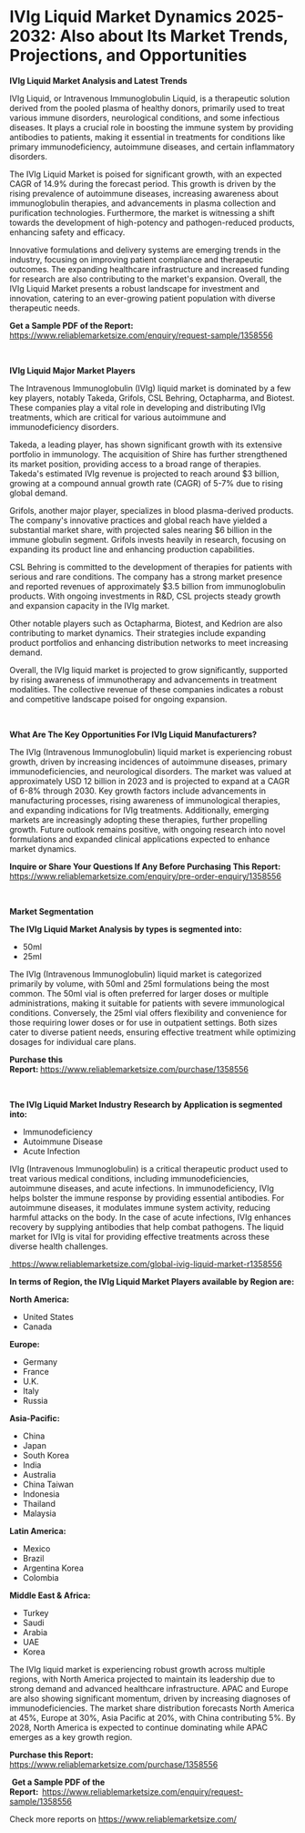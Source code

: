 <p><h1>IVIg Liquid Market Dynamics 2025-2032: Also about Its Market Trends, Projections, and Opportunities</h1></p><p><strong>IVIg Liquid Market Analysis and Latest Trends</strong></p>
<p><p>IVIg Liquid, or Intravenous Immunoglobulin Liquid, is a therapeutic solution derived from the pooled plasma of healthy donors, primarily used to treat various immune disorders, neurological conditions, and some infectious diseases. It plays a crucial role in boosting the immune system by providing antibodies to patients, making it essential in treatments for conditions like primary immunodeficiency, autoimmune diseases, and certain inflammatory disorders.</p><p>The IVIg Liquid Market is poised for significant growth, with an expected CAGR of 14.9% during the forecast period. This growth is driven by the rising prevalence of autoimmune diseases, increasing awareness about immunoglobulin therapies, and advancements in plasma collection and purification technologies. Furthermore, the market is witnessing a shift towards the development of high-potency and pathogen-reduced products, enhancing safety and efficacy.</p><p>Innovative formulations and delivery systems are emerging trends in the industry, focusing on improving patient compliance and therapeutic outcomes. The expanding healthcare infrastructure and increased funding for research are also contributing to the market's expansion. Overall, the IVIg Liquid Market presents a robust landscape for investment and innovation, catering to an ever-growing patient population with diverse therapeutic needs.</p></p>
<p><strong>Get a Sample PDF of the Report:&nbsp;</strong> <a href="https://www.reliablemarketsize.com/enquiry/request-sample/1358556?utm_campaign=2439&utm_medium=2&utm_source=Github&utm_content=ia&utm_term=22032025&utm_id=ivig-liquid">https://www.reliablemarketsize.com/enquiry/request-sample/1358556</a></p>
<p>&nbsp;</p>
<p><strong>IVIg Liquid Major Market Players</strong></p>
<p><p>The Intravenous Immunoglobulin (IVIg) liquid market is dominated by a few key players, notably Takeda, Grifols, CSL Behring, Octapharma, and Biotest. These companies play a vital role in developing and distributing IVIg treatments, which are critical for various autoimmune and immunodeficiency disorders. </p><p>Takeda, a leading player, has shown significant growth with its extensive portfolio in immunology. The acquisition of Shire has further strengthened its market position, providing access to a broad range of therapies. Takeda's estimated IVIg revenue is projected to reach around $3 billion, growing at a compound annual growth rate (CAGR) of 5-7% due to rising global demand.</p><p>Grifols, another major player, specializes in blood plasma-derived products. The company's innovative practices and global reach have yielded a substantial market share, with projected sales nearing $6 billion in the immune globulin segment. Grifols invests heavily in research, focusing on expanding its product line and enhancing production capabilities.</p><p>CSL Behring is committed to the development of therapies for patients with serious and rare conditions. The company has a strong market presence and reported revenues of approximately $3.5 billion from immunoglobulin products. With ongoing investments in R&D, CSL projects steady growth and expansion capacity in the IVIg market.</p><p>Other notable players such as Octapharma, Biotest, and Kedrion are also contributing to market dynamics. Their strategies include expanding product portfolios and enhancing distribution networks to meet increasing demand.</p><p>Overall, the IVIg liquid market is projected to grow significantly, supported by rising awareness of immunotherapy and advancements in treatment modalities. The collective revenue of these companies indicates a robust and competitive landscape poised for ongoing expansion.</p></p>
<p>&nbsp;</p>
<p><strong>What Are The Key Opportunities For IVIg Liquid Manufacturers?</strong></p>
<p><p>The IVIg (Intravenous Immunoglobulin) liquid market is experiencing robust growth, driven by increasing incidences of autoimmune diseases, primary immunodeficiencies, and neurological disorders. The market was valued at approximately USD 12 billion in 2023 and is projected to expand at a CAGR of 6-8% through 2030. Key growth factors include advancements in manufacturing processes, rising awareness of immunological therapies, and expanding indications for IVIg treatments. Additionally, emerging markets are increasingly adopting these therapies, further propelling growth. Future outlook remains positive, with ongoing research into novel formulations and expanded clinical applications expected to enhance market dynamics.</p></p>
<p><strong>Inquire or Share Your Questions If Any Before Purchasing This Report:</strong> <a href="https://www.reliablemarketsize.com/enquiry/pre-order-enquiry/1358556?utm_campaign=2439&utm_medium=2&utm_source=Github&utm_content=ia&utm_term=22032025&utm_id=ivig-liquid">https://www.reliablemarketsize.com/enquiry/pre-order-enquiry/1358556</a></p>
<p>&nbsp;</p>
<p><strong>Market Segmentation</strong></p>
<p><strong>The IVIg Liquid Market Analysis by types is segmented into:</strong></p>
<p><ul><li>50ml</li><li>25ml</li></ul></p>
<p><p>The IVIg (Intravenous Immunoglobulin) liquid market is categorized primarily by volume, with 50ml and 25ml formulations being the most common. The 50ml vial is often preferred for larger doses or multiple administrations, making it suitable for patients with severe immunological conditions. Conversely, the 25ml vial offers flexibility and convenience for those requiring lower doses or for use in outpatient settings. Both sizes cater to diverse patient needs, ensuring effective treatment while optimizing dosages for individual care plans.</p></p>
<p><strong>Purchase this Report:&nbsp;</strong><a href="https://www.reliablemarketsize.com/purchase/1358556?utm_campaign=2439&utm_medium=2&utm_source=Github&utm_content=ia&utm_term=22032025&utm_id=ivig-liquid">https://www.reliablemarketsize.com/purchase/1358556</a></p>
<p>&nbsp;</p>
<p><strong>The IVIg Liquid Market Industry Research by Application is segmented into:</strong></p>
<p><ul><li>Immunodeficiency</li><li>Autoimmune Disease</li><li>Acute Infection</li></ul></p>
<p><p>IVIg (Intravenous Immunoglobulin) is a critical therapeutic product used to treat various medical conditions, including immunodeficiencies, autoimmune diseases, and acute infections. In immunodeficiency, IVIg helps bolster the immune response by providing essential antibodies. For autoimmune diseases, it modulates immune system activity, reducing harmful attacks on the body. In the case of acute infections, IVIg enhances recovery by supplying antibodies that help combat pathogens. The liquid market for IVIg is vital for providing effective treatments across these diverse health challenges.</p></p>
<p><a href="https://www.reliablemarketsize.com/global-ivig-liquid-market-r1358556?utm_campaign=2439&utm_medium=2&utm_source=Github&utm_content=ia&utm_term=22032025&utm_id=ivig-liquid">&nbsp;https://www.reliablemarketsize.com/global-ivig-liquid-market-r1358556</a></p>
<p><strong>In terms of Region, the IVIg Liquid Market Players available by Region are:</strong></p>
<p>
    <p> <strong> North America: </strong>
        <ul>
            <li>United States</li>
            <li>Canada</li>
        </ul>
        </p> 
    <p> <strong> Europe: </strong>
        <ul>
            <li>Germany</li>
            <li>France</li>
            <li>U.K.</li>
            <li>Italy</li>
            <li>Russia</li>
        </ul>
        </p> 
    <p> <strong> Asia-Pacific: </strong>
        <ul>
            <li>China</li>
            <li>Japan</li>
            <li>South Korea</li>
            <li>India</li>
            <li>Australia</li>
            <li>China Taiwan</li>
            <li>Indonesia</li>
            <li>Thailand</li>
            <li>Malaysia</li>
        </ul>
        </p> 
    <p> <strong> Latin America: </strong>
        <ul>
            <li>Mexico</li>
            <li>Brazil</li>
            <li>Argentina Korea</li>
            <li>Colombia</li>
        </ul>
        </p> 
    <p> <strong> Middle East & Africa: </strong>
        <ul>
            <li>Turkey</li>
            <li>Saudi</li>
            <li>Arabia</li>
            <li>UAE</li>
            <li>Korea</li>
        </ul>
    </p>
    </p>
<p><p>The IVIg liquid market is experiencing robust growth across multiple regions, with North America projected to maintain its leadership due to strong demand and advanced healthcare infrastructure. APAC and Europe are also showing significant momentum, driven by increasing diagnoses of immunodeficiencies. The market share distribution forecasts North America at 45%, Europe at 30%, Asia Pacific at 20%, with China contributing 5%. By 2028, North America is expected to continue dominating while APAC emerges as a key growth region.</p></p>
<p><strong>Purchase this Report: </strong><a href="https://www.reliablemarketsize.com/purchase/1358556?utm_campaign=2439&utm_medium=2&utm_source=Github&utm_content=ia&utm_term=22032025&utm_id=ivig-liquid">https://www.reliablemarketsize.com/purchase/1358556</a></p>
<p>&nbsp;<strong>Get a Sample PDF of the Report:&nbsp;&nbsp;</strong><a href="https://www.reliablemarketsize.com/enquiry/request-sample/1358556?utm_campaign=2439&utm_medium=2&utm_source=Github&utm_content=ia&utm_term=22032025&utm_id=ivig-liquid">https://www.reliablemarketsize.com/enquiry/request-sample/1358556</a></p>
<p><strong></strong></p>
<p>Check more reports on <a href="https://www.reliablemarketsize.com/?utm_campaign=2439&utm_medium=2&utm_source=Github&utm_content=ia&utm_term=22032025&utm_id=ivig-liquid">https://www.reliablemarketsize.com/</a></p>